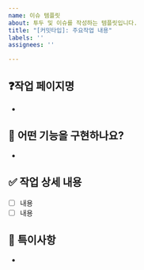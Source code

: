 ```yaml
---
name: 이슈 템플릿
about: 투두 및 이슈를 작성하는 템플릿입니다.
title: "[커밋타입]: 주요작업 내용"
labels: ''
assignees: ''

---
```


## ❓작업 페이지명
- 

## 🧐 어떤 기능을 구현하나요?
- 

## ✅ 작업 상세 내용
- [ ] 내용
- [ ] 내용

## 👀 특이사항
-
